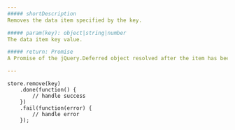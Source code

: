```yaml
---
##### shortDescription
Removes the data item specified by the key.

##### param(key): object|string|number
The data item key value.

##### return: Promise
A Promise of the jQuery.Deferred object resolved after the item has been removed.

---
```

<!--JavaScript-->
    store.remove(key)
        .done(function() {
            // handle success
        })
        .fail(function(error) {
            // handle error
        });